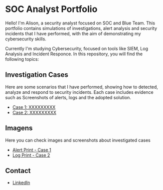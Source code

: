 # SOC Analyst Portfolio

Hello! I'm Alison, a security analyst focused on SOC and Blue Team. This portfolio contains simulations of investigations, alert analysis and security incidents that I have performed, with the aim of demonstrating my cybersecurity skills.

Currently I'm studying Cybersecurity, focused on tools like SIEM, Log Analysis and Incident Responce. In this repository, you will find the following topics: 

## Investigation Cases
Here are some scenarios that I have performed, showing how to detected, analyze and respond to security incidents. Each case includes evidence such as Screenshots of alerts, logs and the adopted solution.

- [Case 1: XXXXXXXXX](investigation_cases/caso_1_investigation.md)
- [Case 2: XXXXXXXXX](investigation_cases/case_2_investigation.md)

## Imagens
Here you can check images and screenshots about investigated cases

- [Alert Print - Case 1](imagens/case1_alerta.png)
- [Log Print - Case 2](imagens/case_2_log.png)

## Contact
- [LinkedIn](https://www.linkedin.com/in/alisson-port0/)
